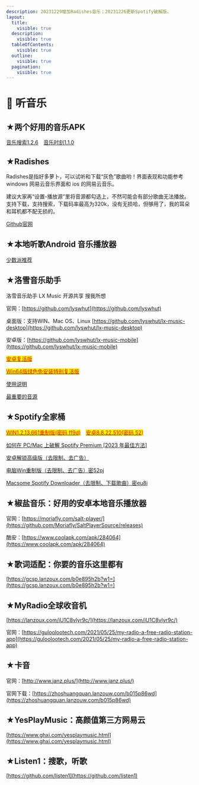 ```yaml
---
description: 20231229增加Radishes音乐；20231226更新Spotify破解版。
layout:
  title:
    visible: true
  description:
    visible: true
  tableOfContents:
    visible: true
  outline:
    visible: true
  pagination:
    visible: true
---
```


# 🎵 听音乐

## ★两个好用的音乐APK

[音乐搜索1.2.6](https://tansuo.lanzouo.com/iYRwN1kyxfji)　[音乐时刻1.1.0](https://tansuo.lanzouo.com/iPq601kyxfla)

## ★Radishes

Radishes是指好多萝卜，可以试听和下载“灰色”歌曲哟！界面表现和功能参考 windows 网易云音乐界面和 ios 的网易云音乐。

建议大家再“设置-播放源”里将音源都勾选上，不然可能会有部分歌曲无法播放。支持下载，支持搜索，下载码率最高为320k，没有无损哈，但够用了，我的耳朵和耳机都不配无损的。

[Github官网](https://github.com/radishes-music/radishes)

## ★本地听歌Android 音乐播放器

[少数派推荐](https://sspai.com/post/77789)

## ★洛雪音乐助手

洛雪音乐助手 LX Music 开源共享 搜我所想

官网：[https://github.com/lyswhut](https://github.com/lyswhut)

桌面版：支持WIN、Mac OS、Linux [https://github.com/lyswhut/lx-music-desktop](https://github.com/lyswhut/lx-music-desktop)

安卓版：[https://github.com/lyswhut/lx-music-mobile](https://github.com/lyswhut/lx-music-mobile)

[<mark style="color:red;">安卓复活版</mark>](https://tansuo.lanzoub.com/irvt11ei10lg)

[<mark style="color:red;">Win64版绿色免安装特别复活版</mark>](https://tansuo.lanzoub.com/iGRgf1d3uwfa)

[使用说明](https://www.lckp.top/thing/lx-music-desktop/)

[最重要的音源](https://tansuo.lanzoub.com/iM5T81ei12qd)

## ★Spotify全家桶

[<mark style="color:red;">WIN1.2.13.661重制版(密码 ff9d)</mark>](https://wwbz.lanzoue.com/ipIqR0z6sdmf)　[<mark style="color:red;">安卓8.8.22.510(密码 52)</mark>](https://wwbz.lanzoue.com/i2moB0u3u8bi)

[如何在 PC/Mac 上破解 Spotify Premium \[2023 年最佳方法\]](https://www.tunefab.com/zh-CN/spotify/spotify-cracked-pc.html)

[安卓解锁高级版（去限制、去广告）](https://423down.lanzouo.com/b0f2b551a)

[电脑Win重制版（去限制、去广告）密52pj](https://wwa.lanzouo.com/iwrCttph8uj)

[Macsome Spotify Downloader（去限制、下载歌曲）密eu8i](https://pan.baidu.com/s/1\_R7sPf3uxiig52e-xBsfeA?pwd=eu8i)

## ★椒盐音乐：好用的安卓本地音乐播放器

官网：[https://moriafly.com/salt-player/](https://github.com/Moriafly/SaltPlayerSource/releases)

酷安：[https://www.coolapk.com/apk/284064](https://www.coolapk.com/apk/284064)

## ★歌词适配：你要的音乐这里都有

[https://gcsp.lanzoux.com/b0e895h2b?w1=](https://gcsp.lanzoux.com/b0e895h2b?w1=)

## ★MyRadio全球收音机

[https://lanzoux.com/iU1C8vlyr9c/](https://lanzoux.com/iU1C8vlyr9c/)

官网：[https://guloolootech.com/2021/05/25/my-radio-a-free-radio-station-app](https://guloolootech.com/2021/05/25/my-radio-a-free-radio-station-app)

## ★卡音

官网：[http://www.janz.plus/](http://www.janz.plus/)

官网下载：[https://zhoshuangquan.lanzouw.com/b015p86wd](https://zhoshuangquan.lanzouw.com/b015p86wd)

## ★YesPlayMusic：高颜值第三方网易云

[https://www.ghxi.com/yesplaymusic.html](https://www.ghxi.com/yesplaymusic.html)

## ★Listen1：搜歌，听歌

[https://github.com/listen1](https://github.com/listen1)
